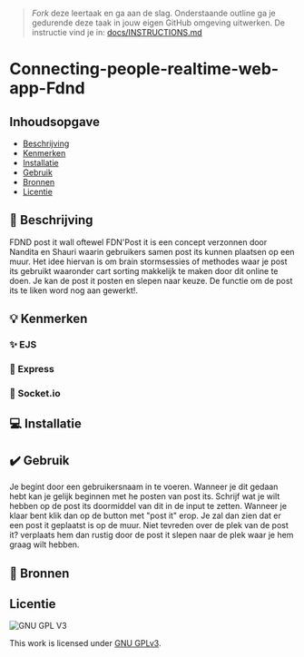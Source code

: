 > _Fork_ deze leertaak en ga aan de slag. Onderstaande outline ga je gedurende deze taak in jouw eigen GitHub omgeving uitwerken. De instructie vind je in: [docs/INSTRUCTIONS.md](docs/INSTRUCTIONS.md)

# Connecting-people-realtime-web-app-Fdnd
<!-- Geef je project een titel en schrijf in één zin wat het is -->
## Inhoudsopgave

  * [Beschrijving](#beschrijving)
  * [Kenmerken](#kenmerken)
  * [Installatie](#installatie)
  * [Gebruik](#gebruik)
  * [Bronnen](#bronnen)
  * [Licentie](#licentie)

## 📘 Beschrijving
<!-- In de Beschrijving staat hoe je project er uit ziet, hoe het werkt en wat je er mee kan. -->
<!-- Voeg een mooie poster visual toe 📸 -->
<!-- Voeg een link toe naar Github Pages 🌐-->
FDND post it wall oftewel FDN'Post it is een concept verzonnen door Nandita en Shauri waarin gebruikers samen post its kunnen plaatsen op een muur. Het idee hiervan is om brain stormsessies of methodes waar je post its gebruikt waaronder cart sorting makkelijk te maken door dit online te doen. Je kan de post it posten en slepen naar keuze. De functie om de post its te liken word nog aan gewerkt!. 


## 💡 Kenmerken
<!-- Bij Kenmerken staat welke technieken zijn gebruikt en hoe. Wat is de HTML structuur? Wat zijn de belangrijkste dingen in CSS? Wat is er met Javascript gedaan en hoe? Misschien heb je een framwork of library gebruikt? -->
### ✨ EJS

### 💎 Express

### 💬 Socket.io


## 💻 Installatie

## ✔️ Gebruik

Je begint door een gebruikersnaam in te voeren. Wanneer je dit gedaan hebt kan je gelijk beginnen met he posten van post its. Schrijf wat je wilt hebben op de post its doormiddel van dit in de input te zetten. Wanneer je klaar bent klik dan op de button met "post it" erop. Je zal dan zien dat er een post it geplaatst is op de muur. Niet tevreden over de plek van de post it? verplaats hem dan rustig door de post it slepen naar de plek waar je hem graag wilt hebben. 

## 📃 Bronnen
   
## Licentie

![GNU GPL V3](https://www.gnu.org/graphics/gplv3-127x51.png)

This work is licensed under [GNU GPLv3](./LICENSE).
